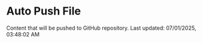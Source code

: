 # Auto Push File

Content that will be pushed to GitHub repository.
Last updated: 07/01/2025, 03:48:02 AM